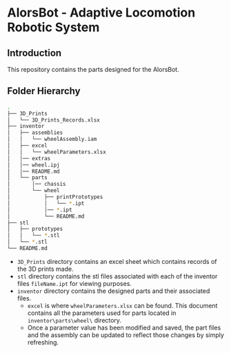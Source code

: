 # AlorsBot - Adaptive Locomotion Robotic System

## Introduction

This repository contains the parts designed for the AlorsBot.



## Folder Hierarchy

```bash
.
├── 3D_Prints
│   └── 3D_Prints_Records.xlsx
├── inventor
│   ├── assemblies
│   │   └── wheelAssembly.iam
│   ├── excel
│   │   └── wheelParameters.xlsx
│   │── extras
│   │── wheel.ipj
│   │── README.md
│   └── parts
│       │── chassis
│       └── wheel
│           ├── printPrototypes
│           │   └── *.ipt
│           │── *.ipt
│           └── README.md
├── stl 
│   ├── prototypes
│   │   └── *.stl
│   └── *.stl
└── README.md
```
- `3D_Prints` directory contains an excel sheet which contains records of the 3D prints made.
- `stl` directory contains the stl files associated with each of the inventor files `fileName.ipt` for viewing purposes.
- `inventor` directory contains the designed parts and their associated files.
    - `excel` is where `wheelParameters.xlsx` can be found. This document contains all the parameters used for parts located in `inventor\parts\wheel\` directory. 
    - Once a parameter value has been modified and saved, the part files and the assembly can be updated to reflect those changes by simply refreshing. 

